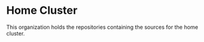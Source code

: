 # Home Cluster

This organization holds the repositories containing the sources for the home cluster.
